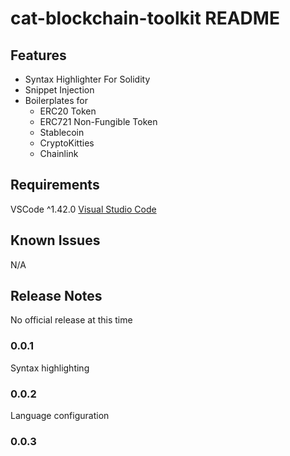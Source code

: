 # cat-blockchain-toolkit README

## Features

* Syntax Highlighter For Solidity
* Snippet Injection
* Boilerplates for
  * ERC20 Token
  * ERC721 Non-Fungible Token
  * Stablecoin
  * CryptoKitties
  * Chainlink

## Requirements

VSCode ^1.42.0
[Visual Studio Code](http://code.visualstudio.com/)


## Known Issues

N/A

## Release Notes

No official release at this time

### 0.0.1

Syntax highlighting

### 0.0.2

Language configuration

### 0.0.3

